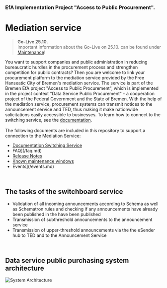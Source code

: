 ### EfA Implementation Project "Access to Public Procurement".
# Mediation service

>**Go-Live 25.10.** <br>
> Important information about the Go-Live on 25.10. can be found under [Maintenance](/Maintenance.md)!

You want to support companies and public administration in reducing bureaucratic hurdles in the procurement process
and strengthen competition for public contracts? Then you are welcome to link your procurement platform to the mediation service provided by the Free
Hanseatic City of Bremen's mediation service. The service is part of the Bremen EfA project "Access to Public Procurement",
which is implemented in the project context "Data Service Public Procurement" - a cooperation project of the Federal Government and the State of Bremen.
With the help of the mediation service, procurement systems can transmit notices to the announcement service and TED, thus making it
make nationwide solicitations easily accessible to businesses. To learn how to connect to the switching service, see the [documentation](/documentation/Documentation.md).
<br><br>
The following documents are included in this repository to support a connection to the Mediation Service:

- [Documentation Switching Service](/documentation/Documentation.md)
- FAQ](/faq.md)
- [Release Notes](/releases.md)
- [Known maintenance windows](/maintenance.md)
- Events](/events.md)
<br>

## The tasks of the switchboard service
- Validation of all incoming announcements according to
Schema as well as Schematron rules and checking if any
announcements have already been published in the
have been published
- Transmission of subthreshold announcements to
the announcement service
- Transmission of upper-threshold announcements via the
the eSender hub to TED and to the
Announcement Service
<br>

## Data service public purchasing system architecture
![System Architecture](/images/data_service_public_purchasing_system_architecture.png)
